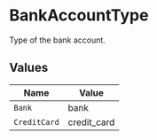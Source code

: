 # BankAccountType

Type of the bank account.


## Values

| Name         | Value        |
| ------------ | ------------ |
| `Bank`       | bank         |
| `CreditCard` | credit_card  |